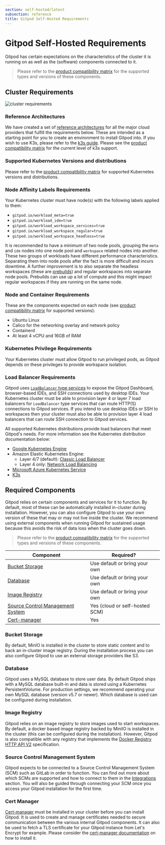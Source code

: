 ```yaml
---
section: self-hosted/latest
subsection: reference
title: Gitpod Self-Hosted Requirements
---
```


<script context="module">
  export const prerender = true;
</script>

# Gitpod Self-Hosted Requirements

Gitpod has certain expectations on the characteristics of the cluster it is running on as well as the (software) components connected to it.

> Please refer to the [product compatibility matrix](/docs/references/compatibility?admin) for the supported types and versions of these components.

## Cluster Requirements

![cluster requirements](../../static/images/docs/self-hosted/cluster-requirements.webp)

<!-- raw editable diagram can be found under static/images/docs/self-hosted/cluster-requirements.excalidraw -->

### Reference Architectures

We have created a set of [reference architectures](/docs/configure/self-hosted/latest/reference-architecture) for all the major cloud providers that fulfill the requirements below. These are intended as a starting point for you to create an environment to install Gitpod into. If you wish to use K3s, please refer to the [k3s guide](/docs/configure/self-hosted/latest/cluster-set-up/on-k3s). Please see the [product compatibility matrix](/docs/references/compatibility?admin) for the current level of k3s support.

### Supported Kubernetes Versions and distributions

Please refer to the [product compatibility matrix](/docs/references/compatibility?admin) for supported Kubernetes versions and distributions.

### Node Affinity Labels Requirements

Your Kubernetes cluster must have node(s) with the following labels applied to them:

- `gitpod.io/workload_meta=true`
- `gitpod.io/workload_ide=true`
- `gitpod.io/workload_workspace_services=true`
- `gitpod.io/workload_workspace_regular=true`
- `gitpod.io/workload_workspace_headless=true`

It is recommended to have a minimum of two node pools, grouping the `meta` and `ide` nodes into one node pool and `workspace` related nodes into another. These two groups of workloads have different performance characteristics. Separating them into node pools after the fact is more difficult and incurs downtime. A further improvement is to also separate the headless workspaces (these are [prebuilds](/docs/configure/projects/prebuilds)) and regular workspaces into separate node pools. Prebuilds can use up a lot of compute and this might impact regular workspaces if they are running on the same node.

### Node and Container Requirements

These are the components expected on each node (see [product compatibility matrix](/docs/references/compatibility?admin) for supported versions):

- Ubuntu Linux
- Calico for the networking overlay and network policy
- Containerd
- At least 4 vCPU and 16GB of RAM

### Kubernetes Privilege Requirements

Your Kubernetes cluster must allow Gitpod to run privileged pods, as Gitpod depends on these privileges to provide workspace isolation.

### Load Balancer Requirements

Gitpod uses [`LoadBalancer` type services](https://kubernetes.io/docs/concepts/services-networking/service/#loadbalancer) to expose the Gitpod Dashboard, browser-based IDEs, and SSH connections used by desktop IDEs. Your Kubernetes cluster must be able to provision layer 4 or layer 7 load balancers for `LoadBalancer` type services that can route HTTP(S) connections to Gitpod services. If you intend to use desktop IDEs or SSH to workspaces then your cluster must also be able to provision layer 4 load balancers that can route SSH connection to Gitpod services.

All supported Kubernetes distributions provide load balancers that meet Gitpod's needs. For more information see the Kubernetes distribution documentation below:

- [Google Kubernetes Engine](https://cloud.google.com/kubernetes-engine/docs/concepts/service-load-balancer)
- Amazon Elastic Kubernetes Engine:
  - Layer 4/7 (default): [Classic Load Balancer](https://aws.amazon.com/premiumsupport/knowledge-center/eks-kubernetes-services-cluster/)
  - Layer 4 only: [Network Load Balancing](https://docs.aws.amazon.com/eks/latest/userguide/network-load-balancing.html)
- [Microsoft Azure Kubernetes Service](https://docs.microsoft.com/en-us/azure/aks/concepts-network)
- [K3s](https://rancher.com/docs/k3s/latest/en/networking/#service-load-balancer)

## Required Components

Gitpod relies on certain components and services for it to function. By default, most of these can be automatically installed in-cluster during installation. However, you can also configure Gitpod to use your own version of these that may or may not live inside the cluster. We recommend using external components when running Gitpod for sustained usage because this avoids the risk of data loss when the cluster goes down.

> Please refer to the [product compatibility matrix](/docs/references/compatibility?admin) for the supported types and versions of these components.

| Component                                                                                                            | Required?                      |
| -------------------------------------------------------------------------------------------------------------------- | ------------------------------ |
| [Bucket Storage](/docs/configure/self-hosted/latest/requirements#bucket-storage)                                     | Use default or bring your own  |
| [Database](/docs/configure/self-hosted/latest/requirements#database)                                                 | Use default or bring your own  |
| [Image Registry](/docs/configure/self-hosted/latest/requirements#image-registry)                                     | Use default or bring your own  |
| [Source Control Management System](/docs/configure/self-hosted/latest/requirements#source-control-management-system) | Yes (cloud or self-hosted SCM) |
| [Cert-manager](/docs/configure/self-hosted/latest/requirements#cert-manager)                                         | Yes                            |

### Bucket Storage

By default, MinIO is installed in the cluster to store static content and to back an in-cluster image registry. During the installation process you can also configure Gitpod to use an external storage providers like S3.

### Database

Gitpod uses a MySQL database to store user data. By default Gitpod ships with a MySQL database built-in and data is stored using a Kubernetes PersistentVolume. For production settings, we recommend operating your own MySQL database (version v5.7 or newer). Which database is used can be configured during installation. <!--- todo: Is this true? How do you configure this? --->

### Image Registry

Gitpod relies on an image registry to store images used to start workspaces. By default, a docker based image registry backed by MiniIO is installed in the cluster (this can be configured during the installation). However, Gitpod is also compatible with any registry that implements the [Docker Registry HTTP API V2](https://docs.docker.com/registry/spec/api/) specification.

### Source Control Management System

Gitpod expects to be connected to a Source Control Management System (SCM) such as GitLab in order to function. You can find out more about which SCMs are supported and how to connect to them in the [Integrations](/docs/configure/authentication) section. You will also be guided through connecting your SCM once you access your Gitpod installation for the first time.

### Cert Manager

[Cert-manager](https://cert-manager.io/) must be installed in your cluster before you can install Gitpod. It is used to create and manage certificates needed to secure communication between the various internal Gitpod components. It can also be used to fetch a TLS certificate for your Gitpod instance from Let's Encrypt for example. Please consider the [cert-manager documentation](https://cert-manager.io/docs/) on how to install it.
